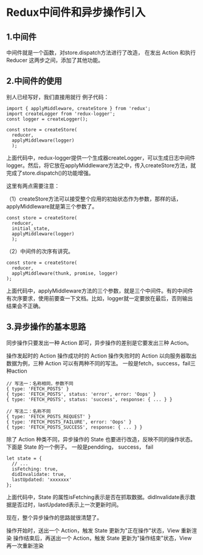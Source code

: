 # Redux中间件和异步操作引入

## 1.中间件
中间件就是一个函数，对store.dispatch方法进行了改造，
在发出 Action 和执行 Reducer 这两步之间，添加了其他功能。


## 2.中间件的使用
别人已经写好，我们直接用就行
例子代码：

    import { applyMiddleware, createStore } from 'redux';
    import createLogger from 'redux-logger';
    const logger = createLogger();

    const store = createStore(
      reducer,
      applyMiddleware(logger)
      );
上面代码中，redux-logger提供一个生成器createLogger，可以生成日志中间件logger。然后，将它放在applyMiddleware方法之中，传入createStore方法，就完成了store.dispatch()的功能增强。

这里有两点需要注意：

（1）createStore方法可以接受整个应用的初始状态作为参数，那样的话，applyMiddleware就是第三个参数了。


    const store = createStore(
      reducer,
      initial_state,
      applyMiddleware(logger)
      );

（2）中间件的次序有讲究。


    const store = createStore(
      reducer,
      applyMiddleware(thunk, promise, logger)
    );

上面代码中，applyMiddleware方法的三个参数，就是三个中间件。有的中间件有次序要求，使用前要查一下文档。比如，logger就一定要放在最后，否则输出结果会不正确。

## 3.异步操作的基本思路
同步操作只要发出一种 Action 即可，异步操作的差别是它要发出三种 Action。

操作发起时的 Action
操作成功时的 Action
操作失败时的 Action
以向服务器取出数据为例，三种 Action 可以有两种不同的写法。
一般是fetch，success，fail三种action

    // 写法一：名称相同，参数不同
    { type: 'FETCH_POSTS' }
    { type: 'FETCH_POSTS', status: 'error', error: 'Oops' }
    { type: 'FETCH_POSTS', status: 'success', response: { ... } }

    // 写法二：名称不同
    { type: 'FETCH_POSTS_REQUEST' }
    { type: 'FETCH_POSTS_FAILURE', error: 'Oops' }
    { type: 'FETCH_POSTS_SUCCESS', response: { ... } }

除了 Action 种类不同，异步操作的 State 也要进行改造，反映不同的操作状态。下面是 State 的一个例子。
一般是pendding， success， fail

    let state = {
      // ... 
      isFetching: true,
      didInvalidate: true,
      lastUpdated: 'xxxxxxx'
    };
上面代码中，State 的属性isFetching表示是否在抓取数据。didInvalidate表示数据是否过时，lastUpdated表示上一次更新时间。

现在，整个异步操作的思路就很清楚了。

操作开始时，送出一个 Action，触发 State 更新为"正在操作"状态，View 重新渲染
操作结束后，再送出一个 Action，触发 State 更新为"操作结束"状态，View 再一次重新渲染
